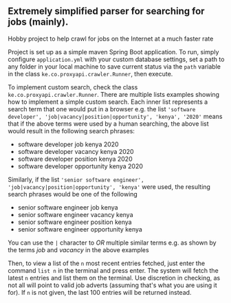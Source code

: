 ## Extremely simplified parser for searching for jobs (mainly). 

Hobby project to help crawl for jobs on the Internet at a much faster rate

Project is set up as a simple maven Spring Boot application. To run, simply configure `application.yml` with your custom database settings, set a path to any folder in your local machine to save current status via the `path` variable in the class `ke.co.proxyapi.crawler.Runner`, then execute.

To implement custom search, check the class `ke.co.proxyapi.crawler.Runner`. There are multiple lists examples showing how to implement a simple custom search. Each inner list represents a search term that one would put in a browser e.g. the list `'software developer', 'job|vacancy|position|opportunity', 'kenya', '2020'` means that if the above terms were used by a human searching, the above list would result in the following search phrases:

- software developer job kenya 2020
- software developer vacancy kenya 2020
- software developer position kenya 2020
- software developer opportunity kenya 2020

Similarly, if the list `'senior software engineer', 'job|vacancy|position|opportunity', 'kenya'` were used, the resulting search phrases would be one of the following

- senior software engineer job kenya
- senior software engineer vacancy kenya
- senior software engineer position kenya
- senior software engineer opportunity kenya

You can use the `|` character to *OR* multiple similar terms e.g. as shown by the terms *job* and *vacancy* in the above examples

Then, to view a list of the `n` most recent entries fetched, just enter the command `list n` in the terminal and press enter. The system will fetch the latest `n` entries and list them on the terminal. Use discretion in checking, as not all will point to valid job adverts (assuming that's what you are using it for). If `n` is not given, the last 100 entries will be returned instead.
